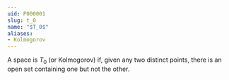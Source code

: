 ```yaml
---
uid: P000001
slug: t_0
name: "$T_0$"
aliases:
- Kolmogorov
---
```

A space is $T_0$ (or Kolmogorov) if, given any two distinct points, there is an open set containing one but not the other.

